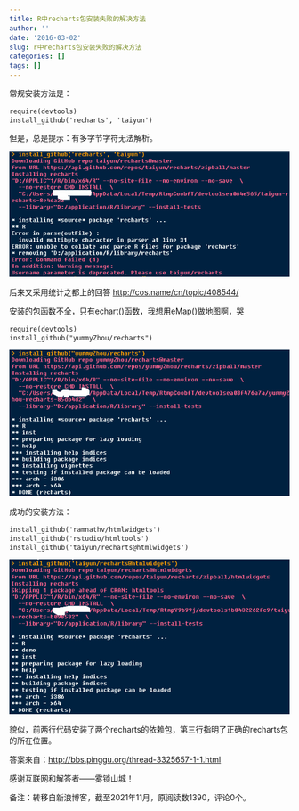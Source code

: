 ```yaml
---
title: R中recharts包安装失败的解决方法
author: ''
date: '2016-03-02'
slug: r中recharts包安装失败的解决方法
categories: []
tags: []
---
```


常规安装方法是：
```{r}
require(devtools)
install_github('recharts', 'taiyun')
```
但是，总是提示：有多字节字符无法解析。

![](images/2016-03-02-r中recharts包安装失败的解决方法-1.jpg)

后来又采用统计之都上的回答  http://cos.name/cn/topic/408544/ 

安装的包函数不全，只有echart()函数，我想用eMap()做地图啊，哭

```{r}
require(devtools)
install_github("yummyZhou/recharts")
```
![](images/2016-03-02-r中recharts包安装失败的解决方法-2.jpg)

成功的安装方法：
```{r}
install_github('ramnathv/htmlwidgets')
install_github('rstudio/htmltools')
install_github('taiyun/recharts@htmlwidgets')
```
![](images/2016-03-02-r中recharts包安装失败的解决方法-3.jpg)

貌似，前两行代码安装了两个recharts的依赖包，第三行指明了正确的recharts包的所在位置。

答案来自：http://bbs.pinggu.org/thread-3325657-1-1.html 

感谢互联网和解答者——雾锁山城！


备注：转移自新浪博客，截至2021年11月，原阅读数1390，评论0个。

